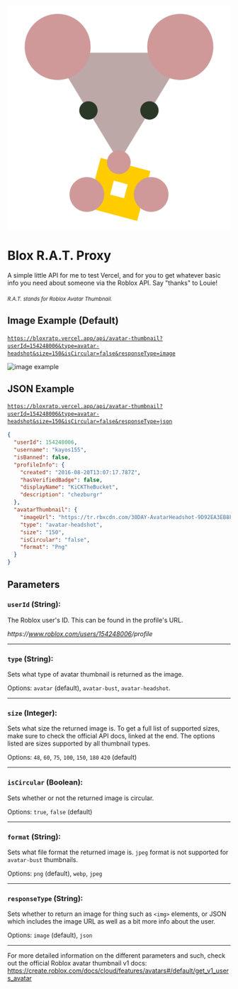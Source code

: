 ![louie](./icon.svg)

# Blox R.A.T. Proxy

A simple little API for me to test Vercel, and for you to get whatever basic info you need about someone via the Roblox API. Say "thanks" to Louie!

*<sub>R.A.T. stands for Roblox Avatar Thumbnail.</sub>*

 ## Image Example (Default)

[`https://bloxratp.vercel.app/api/avatar-thumbnail?userId=154248006&type=avatar-headshot&size=150&isCircular=false&responseType=image`](https://bloxratp.vercel.app/api/avatar-thumbnail?userId=154248006&type=avatar-headshot&size=150&isCircular=false&responseType=image)

![image example](https://bloxratp.vercel.app/api/avatar-thumbnail?userId=154248006&type=avatar-headshot&size=150&isCircular=false&responseType=image)

 ## JSON Example

[`https://bloxratp.vercel.app/api/avatar-thumbnail?userId=154248006&type=avatar-headshot&size=150&isCircular=false&responseType=json`](https://bloxratp.vercel.app/api/avatar-thumbnail?userId=154248006&type=avatar-headshot&size=150&isCircular=false&responseType=json)

```json
{
  "userId": 154248006,
  "username": "kayos155",
  "isBanned": false,
  "profileInfo": {
    "created": "2016-08-20T13:07:17.787Z",
    "hasVerifiedBadge": false,
    "displayName": "KiCKTheBucket",
    "description": "chezburgr"
  },
  "avatarThumbnail": {
    "imageUrl": "https://tr.rbxcdn.com/30DAY-AvatarHeadshot-9D92EA3EB8F953FBDC822282AB21FB2B-Png/150/150/AvatarHeadshot/Png/noFilter",
    "type": "avatar-headshot",
    "size": "150",
    "isCircular": "false",
    "format": "Png"
  }
}
```

## Parameters

### `userId` (String):

The Roblox user's ID. This can be found in the profile's URL.

<i><span>https://</span>www.roblox.com/users/<u>154248006</u>/profile</i>

---

### `type` (String):

Sets what type of avatar thumbnail is returned as the image.

Options: `avatar` (default), `avatar-bust`, `avatar-headshot`.

---

### `size` (Integer):

Sets what size the returned image is. To get a full list of supported sizes, make sure to check the official API docs, linked at the end. The options listed are sizes supported by all thumbnail types.

Options: `48`, `60`, `75`, `100`, `150`, `180` `420` (default)

---

### `isCircular` (Boolean):

Sets whether or not the returned image is circular.

Options: `true`, `false` (default)

---

### `format` (String):

Sets what file format the returned image is. `jpeg` format is not supported for `avatar-bust` thumbnails.

Options: `png` (default), `webp`, `jpeg`

---

### `responseType` (String):

Sets whether to return an image for thing such as `<img>` elements, or JSON which includes the image URL as well as a bit more info about the user.

Options: `image` (default), `json`

---

For more detailed information on the different parameters and such, check out the official Roblox avatar thumbnail v1 docs:
https://create.roblox.com/docs/cloud/features/avatars#/default/get_v1_users_avatar